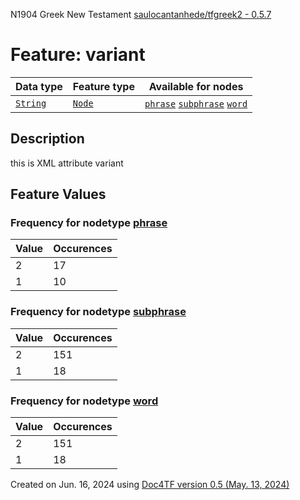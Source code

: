N1904 Greek New Testament <a href="https://github.com/saulocantanhede/tfgreek2">saulocantanhede/tfgreek2 - 0.5.7</a>
# Feature: variant
Data type|Feature type|Available for nodes
---|---|---
[`String`](featuresbydatatype.md#string)|[`Node`](featuresbytype.md#node)| [`phrase`](featuresbynodetype.md#phrase)  [`subphrase`](featuresbynodetype.md#subphrase)  [`word`](featuresbynodetype.md#word) 
## Description
this is XML attribute variant
## Feature Values
### Frequency for nodetype [phrase](featuresbynodetype.md#phrase)
Value|Occurences
---|---
2|17
1|10
### Frequency for nodetype [subphrase](featuresbynodetype.md#subphrase)
Value|Occurences
---|---
2|151
1|18
### Frequency for nodetype [word](featuresbynodetype.md#word)
Value|Occurences
---|---
2|151
1|18
 

Created on Jun. 16, 2024 using [Doc4TF version 0.5 (May. 13, 2024)](https://github.com/tonyjurg/Doc4TF/blob/main/CreateFeatureDoc.ipynb) 